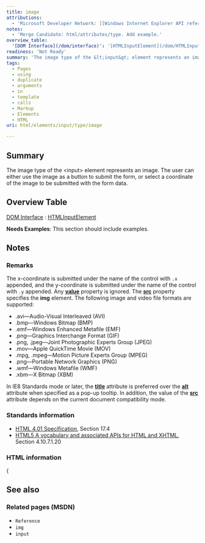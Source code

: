 ```yaml
---
title: image
attributions:
  - 'Microsoft Developer Network: [[Windows Internet Explorer API reference](http://msdn.microsoft.com/en-us/library/ie/hh828809%28v=vs.85%29.aspx) Article]'
notes:
  - 'Merge Candidate: html/attributes/type. Add example.'
overview_table:
  '[DOM Interface](/dom/interface)': '[HTMLInputElement](/dom/HTMLInputElement)'
readiness: 'Not Ready'
summary: 'The image type of the &lt;input&gt; element represents an image. The user can either use the image as a button to submit the form, or select a coordinate of the image to be submitted with the form data.'
tags:
  - Pages
  - using
  - duplicate
  - arguments
  - in
  - template
  - calls
  - Markup
  - Elements
  - HTML
uri: html/elements/input/type/image

---
```

## Summary

The image type of the &lt;input&gt; element represents an image. The user can either use the image as a button to submit the form, or select a coordinate of the image to be submitted with the form data.

## Overview Table

[DOM Interface](/dom/interface)
:   [HTMLInputElement](/dom/HTMLInputElement)

**Needs Examples**: This section should include examples.

## Notes

### Remarks

The x-coordinate is submitted under the name of the control with `.x` appended, and the y-coordinate is submitted under the name of the control with `.y` appended. Any [**value**](/html/attributes/value_(li_element)) property is ignored. The [**src**](/html/attributes/src_(iframe,_embed,_xml)) property specifies the **img** element. The following image and video file formats are supported:

-   .avi—Audio-Visual Interleaved (AVI)
-   .bmp—Windows Bitmap (BMP)
-   .emf—Windows Enhanced Metafile (EMF)
-   .png—Graphics Interchange Format (GIF)
-   .png, .jpeg—Joint Photographic Experts Group (JPEG)
-   .mov—Apple QuickTime Movie (MOV)
-   .mpg, .mpeg—Motion Picture Experts Group (MPEG)
-   .png—Portable Network Graphics (PNG)
-   .wmf—Windows Metafile (WMF)
-   .xbm—X Bitmap (XBM)

In IE8 Standards mode or later, the [**title**](/html/attributes/title) attribute is preferred over the [**alt**](/html/attributes/alt) attribute when specified as a pop-up tooltip. In addition, the value of the [**src**](/html/attributes/src_(iframe,_embed,_xml)) attribute depends on the current document compatibility mode.

### Standards information

-   [HTML 4.01 Specification](http://go.microsoft.com/fwlink/p/?linkid=25320), Section 17.4
-   [HTML5 A vocabulary and associated APIs for HTML and XHTML](http://go.microsoft.com/fwlink/p/?linkid=221374), Section 4.10.7.1.20

### HTML information

{

## See also

### Related pages (MSDN)

-   `Reference`
-   `img`
-   `input`
